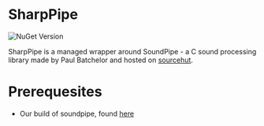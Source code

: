 # SharpPipe

![NuGet Version](https://img.shields.io/nuget/v/YellowDogMan.SharpPipe)

SharpPipe is a managed wrapper around SoundPipe - a C sound processing library made by Paul Batchelor and hosted on [sourcehut](https://git.sr.ht/~pbatch/soundpipe).

# Prerequesites

- Our build of soundpipe, found [here](https://github.com/Yellow-Dog-Man/soundpipe)
